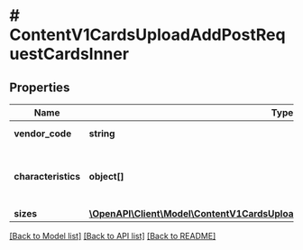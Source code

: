 # # ContentV1CardsUploadAddPostRequestCardsInner

## Properties

Name | Type | Description | Notes
------------ | ------------- | ------------- | -------------
**vendor_code** | **string** | Артикул продавца | [optional]
**characteristics** | **object[]** | Массив характеристик, индивидуальный для каждой категории | [optional]
**sizes** | [**\OpenAPI\Client\Model\ContentV1CardsUploadAddPostRequestCardsInnerSizesInner[]**](ContentV1CardsUploadAddPostRequestCardsInnerSizesInner.md) |  | [optional]

[[Back to Model list]](../../README.md#models) [[Back to API list]](../../README.md#endpoints) [[Back to README]](../../README.md)
